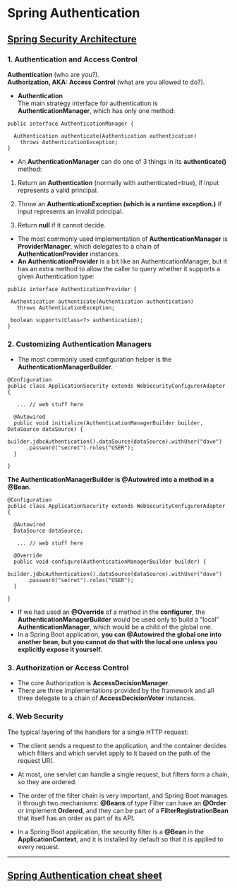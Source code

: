 # Spring Authentication

## [Spring Security Architecture](https://spring.io/guides/topicals/spring-security-architecture/)

### 1. Authentication and Access Control

**Authentication** (who are you?).  
**Authorization, AKA: Access Control** (what are you allowed to do?).

- **Authentication**  
The main strategy interface for authentication is **AuthenticationManager**, which has only one method:

```
public interface AuthenticationManager {

  Authentication authenticate(Authentication authentication)
    throws AuthenticationException;
}
```

- An **AuthenticationManager** can do one of 3 things in its **authenticate()** method:

1. Return an **Authentication** (normally with authenticated=true), if input represents a valid principal.

2. Throw an **AuthenticationException (which is a runtime exception.)** if input represents an invalid principal.

3. Return **null** if it cannot decide.

- The most commonly used implementation of **AuthenticationManager** is **ProviderManager**, which delegates to a chain of **AuthenticationProvider** instances.
- **An AuthenticationProvider** is a bit like an AuthenticationManager, but it has an extra method to allow the caller to query whether it supports a given Authentication type:

```
public interface AuthenticationProvider {

 Authentication authenticate(Authentication authentication)
   throws AuthenticationException;

 boolean supports(Class<?> authentication);
}
```


### 2. Customizing Authentication Managers

- The most commonly used configuration helper is the **AuthenticationManagerBuilder**.

```
@Configuration
public class ApplicationSecurity extends WebSecurityConfigurerAdapter {

   ... // web stuff here

  @Autowired
  public void initialize(AuthenticationManagerBuilder builder, DataSource dataSource) {
    builder.jdbcAuthentication().dataSource(dataSource).withUser("dave")
      .password("secret").roles("USER");
  }

}
```

**The AuthenticationManagerBuilder is @Autowired into a method in a @Bean.**

```
@Configuration
public class ApplicationSecurity extends WebSecurityConfigurerAdapter {

  @Autowired
  DataSource dataSource;

   ... // web stuff here

  @Override
  public void configure(AuthenticationManagerBuilder builder) {
    builder.jdbcAuthentication().dataSource(dataSource).withUser("dave")
      .password("secret").roles("USER");
  }

}
```

- If we had used an **@Override** of a method in the **configurer**, the **AuthenticationManagerBuilder** would be used only to build a “local” **AuthenticationManager**, which would be a child of the global one.
- In a Spring Boot application, **you can @Autowired the global one into another bean, but you cannot do that with the local one unless you explicitly expose it yourself.**

### 3. Authorization or Access Control

- The core Authorization is **AccessDecisionManager**.
- There are three implementations provided by the framework and all three delegate to a chain of **AccessDecisionVoter** instances.

### 4. Web Security

The typical layering of the handlers for a single HTTP request:

- The client sends a request to the application, and the container decides which filters and which servlet apply to it based on the path of the request URI.

- At most, one servlet can handle a single request, but filters form a chain, so they are ordered.

- The order of the filter chain is very important, and Spring Boot manages it through two mechanisms: **@Beans** of type Filter can have an **@Order** or implement **Ordered**, and they can be part of a **FilterRegistrationBean** that itself has an order as part of its API.

- In a Spring Boot application, the security filter is a **@Bean** in the **ApplicationContext**, and it is installed by default so that it is applied to every request.

---

## [Spring Authentication cheat sheet](https://github.com/codefellows/seattle-java-401d2/blob/master/SpringAuthCheatSheet.md)
